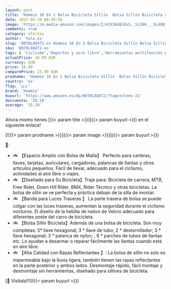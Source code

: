 ```yaml
---
layout: post
title: 'Hommie 16 En 1 Bolsa Bicicleta Sillín  Bolsa Sillín Bicicleta con Tira Reflectante para MTB Bici Carretera Montaña  Negro'
date: 2022-05-20 08:20:56
image: 'https://m.media-amazon.com/images/I/41X36U8JdvS._SL500_._SL400_.jpg'
comments: true
category: ofertas
author: 'tole.es'
slug: 'B07DL8Q4T2-es Hommie 16 En 1 Bolsa Bicicleta Sillín Bolsa Sillín...'
sku: 'B07DL8Q4T2-es'
tags: [ 'Ciclismo','Deportes y aire libre','Herramientas multifunción para bicicletas','Herramientas y equipo para bicicletas','Ropa y equipo para deportes','bicicleta','hommie','🇪🇸', ]
actualPrice: 16.99 EUR
currency: EUR
price: 16.99
comparePrice: 23.99 EUR
prodname: 'Hommie 16 En 1 Bolsa Bicicleta Sillín  Bolsa Sillín Bicicleta con Tira Reflectante para MTB Bici Carretera Montaña  Negro'
country: 'es'
flag: '🇪🇸'
brand: 'Hommie'
buyurl: 'https://www.amazon.es/dp/B07DL8Q4T2/?tag=tolees-21'
descuento: '29.18'
average: '15.29'
---
```


Ahora mismo tienes [{{< param title >}}]({{< param buyurl >}}) en el siguiente enlace!

[![{{< param prodname >}}]({{< param image >}})]({{< param buyurl >}})

🔎:

- 🚲 【Espacio Amplio con Bolsa de Malla】 Perfecto para carteras, llaves, tarjetas, auriculares, cargadores, palancas de llantas y otros artículos pequeños. Fácil de llevar, adecuado para el ciclismo, actividades al aire libre o viajes.
- 🚲 【Diseñado para Su Bicicleta】Traje para: Bicicleta de carrera, MTB, Free Rider, Down Hill Rider, BMX, Rider Técnico y otras bicicletas. La bolsa de sillín se ve perfecta y práctica debajo de la silla de montar.
- 🚲 【Banda para Luces Traseras 】 La parte trasera de bolsa se puede colgar con las luces traseras, aumentan la seguridad durante el ciclismo nocturno. El diseño de la hebilla de nailon de Velcro adecuado para diferentes poste del carro de bicicleta.
- 🚲 【Bolsa Sillín Bicicleta】Además de una bolsa de bicicleta. Son muy completas: 5* llave hexagonal; 3 * llave de tubo; 2 * destornillador; 3 * llave hexagonal; 3 * palanca de nylon; , 6 * parches de tubos de llantas etc. Lo ayudan a desarmar o reparar fácilmente las llantas cuando está en aire libre.
- 🚲 【Alta Calidad con Rayas Reflectantes 】: La bolsa de sillín no solo es impermeable bajo la lluvia ligera, también tienen las rayas reflectantes en la parte posterior y ambos lados. Desmontaje rápido, fácil montaje y desmontaje sin herramientas, diseñado para sillines de bicicleta.

[🛒 Visítala!!!]({{< param buyurl >}})
